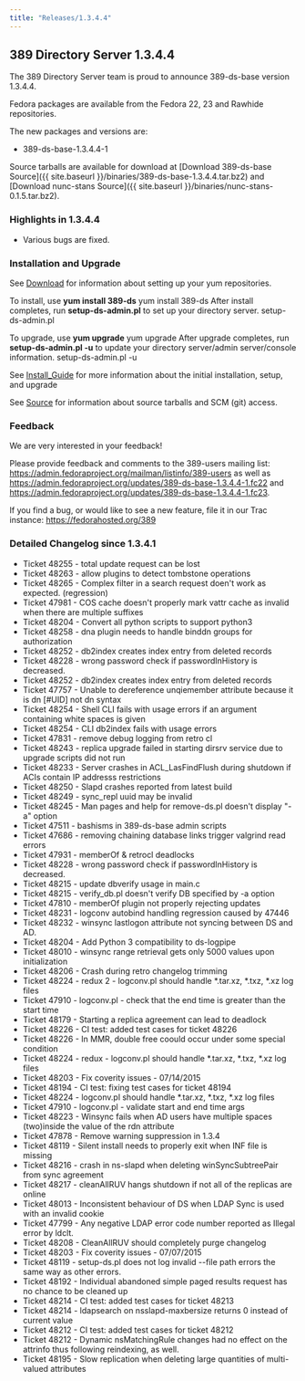 ```yaml
---
title: "Releases/1.3.4.4"
---
```

389 Directory Server 1.3.4.4
-----------------------------

The 389 Directory Server team is proud to announce 389-ds-base version 1.3.4.4.

Fedora packages are available from the Fedora 22, 23 and Rawhide repositories.

The new packages and versions are:

-   389-ds-base-1.3.4.4-1

Source tarballs are available for download at [Download 389-ds-base Source]({{ site.baseurl }}/binaries/389-ds-base-1.3.4.4.tar.bz2) and [Download nunc-stans Source]({{ site.baseurl }}/binaries/nunc-stans-0.1.5.tar.bz2).

### Highlights in 1.3.4.4

-   Various bugs are fixed.

### Installation and Upgrade

See [Download](../download.html) for information about setting up your yum repositories.

To install, use **yum install 389-ds** yum install 389-ds After install completes, run **setup-ds-admin.pl** to set up your directory server. setup-ds-admin.pl

To upgrade, use **yum upgrade** yum upgrade After upgrade completes, run **setup-ds-admin.pl -u** to update your directory server/admin server/console information. setup-ds-admin.pl -u

See [Install\_Guide](../legacy/install-guide.html) for more information about the initial installation, setup, and upgrade

See [Source](../development/source.html) for information about source tarballs and SCM (git) access.

### Feedback

We are very interested in your feedback!

Please provide feedback and comments to the 389-users mailing list: <https://admin.fedoraproject.org/mailman/listinfo/389-users> as well as <https://admin.fedoraproject.org/updates/389-ds-base-1.3.4.4-1.fc22> and <https://admin.fedoraproject.org/updates/389-ds-base-1.3.4.4-1.fc23>.

If you find a bug, or would like to see a new feature, file it in our Trac instance: <https://fedorahosted.org/389>

### Detailed Changelog since 1.3.4.1

-   Ticket 48255 - total update request can be lost
-   Ticket 48263 - allow plugins to detect tombstone operations
-   Ticket 48265 - Complex filter in a search request doen't work as expected. (regression)
-   Ticket 47981 - COS cache doesn't properly mark vattr cache as invalid when there are multiple suffixes
-   Ticket 48204 - Convert all python scripts to support python3
-   Ticket 48258 - dna plugin needs to handle binddn groups for authorization
-   Ticket 48252 - db2index creates index entry from deleted records
-   Ticket 48228 - wrong password check if passwordInHistory is decreased.
-   Ticket 48252 - db2index creates index entry from deleted records
-   Ticket 47757 - Unable to dereference unqiemember attribute because it is dn [#UID] not dn syntax
-   Ticket 48254 - Shell CLI fails with usage errors if an argument containing white spaces is given
-   Ticket 48254 - CLI db2index fails with usage errors
-   Ticket 47831 - remove debug logging from retro cl
-   Ticket 48243 - replica upgrade failed in starting dirsrv service due to upgrade scripts did not run
-   Ticket 48233 - Server crashes in ACL_LasFindFlush during shutdown if ACIs contain IP addresss restrictions
-   Ticket 48250 - Slapd crashes reported from latest build
-   Ticket 48249 - sync_repl uuid may be invalid
-   Ticket 48245 - Man pages and help for remove-ds.pl doesn't display "-a" option
-   Ticket 47511 - bashisms in 389-ds-base admin scripts
-   Ticket 47686 - removing chaining database links trigger valgrind read errors
-   Ticket 47931 - memberOf & retrocl deadlocks
-   Ticket 48228 - wrong password check if passwordInHistory is decreased.
-   Ticket 48215 - update dbverify usage in main.c
-   Ticket 48215 - verify_db.pl doesn't verify DB specified by -a option
-   Ticket 47810 - memberOf plugin not properly rejecting updates
-   Ticket 48231 - logconv autobind handling regression caused by 47446
-   Ticket 48232 - winsync lastlogon attribute not syncing between DS and AD.
-   Ticket 48204 - Add Python 3 compatibility to ds-logpipe
-   Ticket 48010 - winsync range retrieval gets only 5000 values upon initialization
-   Ticket 48206 - Crash during retro changelog trimming
-   Ticket 48224 - redux 2 - logconv.pl should handle *.tar.xz, *.txz, *.xz log files
-   Ticket 47910 - logconv.pl - check that the end time is greater than the start time
-   Ticket 48179 - Starting a replica agreement can lead to  deadlock
-   Ticket 48226 - CI test: added test cases for ticket 48226
-   Ticket 48226 - In MMR, double free coould occur under some special condition
-   Ticket 48224 - redux - logconv.pl should handle *.tar.xz, *.txz, *.xz log files
-   Ticket 48203 - Fix coverity issues - 07/14/2015
-   Ticket 48194 - CI test: fixing test cases for ticket 48194
-   Ticket 48224 - logconv.pl should handle *.tar.xz, *.txz, *.xz log files
-   Ticket 47910 - logconv.pl - validate start and end time args
-   Ticket 48223 - Winsync fails when AD users have multiple spaces (two)inside the value of the rdn attribute
-   Ticket 47878 - Remove warning suppression in 1.3.4
-   Ticket 48119 - Silent install needs to properly exit when INF file is missing
-   Ticket 48216 - crash in ns-slapd when deleting winSyncSubtreePair from sync agreement
-   Ticket 48217 - cleanAllRUV hangs shutdown if not all of the  replicas are online
-   Ticket 48013 - Inconsistent behaviour of DS when LDAP Sync is used with an invalid cookie
-   Ticket 47799 - Any negative LDAP error code number reported as Illegal error by ldclt.
-   Ticket 48208 - CleanAllRUV should completely purge changelog
-   Ticket 48203 - Fix coverity issues - 07/07/2015
-   Ticket 48119 - setup-ds.pl does not log invalid --file path errors the same way as other errors.
-   Ticket 48192 - Individual abandoned simple paged results request has no chance to be cleaned up
-   Ticket 48214 - CI test: added test cases for ticket 48213
-   Ticket 48214 - ldapsearch on nsslapd-maxbersize returns 0 instead of current value
-   Ticket 48212 - CI test: added test cases for ticket 48212
-   Ticket 48212 - Dynamic nsMatchingRule changes had no effect on the attrinfo thus following reindexing, as well.
-   Ticket 48195 - Slow replication when deleting large quantities of multi-valued attributes

